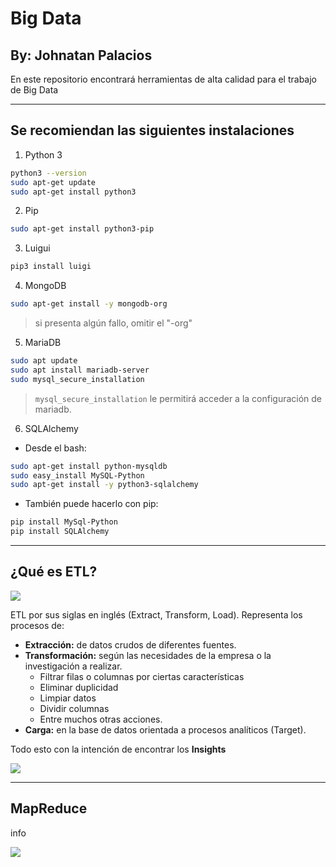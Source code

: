 <h1>Big Data</h1> 
<h2>By: Johnatan Palacios</h2>

<p>En este repositorio encontrará herramientas de alta calidad para el trabajo de Big Data</p>

---
<h2>Se recomiendan las siguientes instalaciones</h2>

1. Python 3
```bash
python3 --version
sudo apt-get update
sudo apt-get install python3
```
2. Pip
```bash
sudo apt-get install python3-pip
```
3. Luigui
```bash
pip3 install luigi
```
4. MongoDB
```bash
sudo apt-get install -y mongodb-org
```
>si presenta algún fallo, omitir el "-org"
5. MariaDB
```bash
sudo apt update
sudo apt install mariadb-server
sudo mysql_secure_installation
```
>`mysql_secure_installation` le permitirá acceder a la configuración de mariadb.
6. SQLAlchemy
  - Desde el bash:
  ```bash
  sudo apt-get install python-mysqldb
  sudo easy_install MySQL-Python
sudo apt-get install -y python3-sqlalchemy
  ```
  - También puede hacerlo con pip:
  ```bash
  pip install MySql-Python
  pip install SQLAlchemy
  ```

---
<h2>¿Qué es ETL?</h2>

![](https://troyanx.com/Hefesto/tema03_procesoetl.png)

<p>ETL por sus siglas en inglés (Extract, Transform, Load).
Representa los procesos de:</p>

- <strong>Extracción:</strong> de datos crudos de diferentes fuentes.
- **Transformación:** según las necesidades de la empresa o la investigación a realizar.
  - Filtrar filas o columnas por ciertas características
  - Eliminar duplicidad
  - Limpiar datos
  - Dividir columnas
  - Entre muchos otras acciones.
- **Carga:** en la base de datos orientada a procesos analíticos (Target).

<p>Todo esto con la intención de encontrar los <strong>Insights</strong></p>

![](https://blog.bismart.com/hs-fs/hubfs/herramientas%20ETL%20tipos%20y%20para%20qu%C3%A9%20sirven.jpg?width=1366&name=herramientas%20ETL%20tipos%20y%20para%20qu%C3%A9%20sirven.jpg)

---
<h2>MapReduce</h2>
<p>info</p>

![](https://blogvisionarios.com/wp-content/uploads/2015/08/image_thumb_3_499DB43E.png)